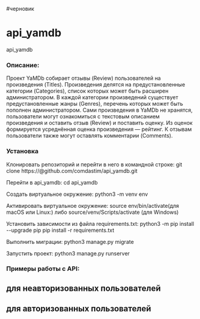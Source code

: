 #черновик
# api_yamdb
api_yamdb

### Описание:
Проект YaMDb собирает отзывы (Review) пользователей на произведения (Titles). Произведения делятся на предустановленные категории (Categories), список которых может быть расширен администратором.
В каждой категории произведений существует предустановленные жанры (Genres), перечень которых может быть пополнен администратором.
Сами произведения в YaMDb не хранятся, пользователи могут ознакомиться с текстовым описанием произведения и оставить отзыв (Review) и поставить оценку. Из оценок формируется усреднённая оценка произведения — рейтинг.
К отзывам пользователи также могут оставлять комментарии (Comments). 

### Установка
Клонировать репозиторий и перейти в него в командной строке:
git clone https://@github.com/comdastim/api_yamdb.git

Перейти в api_yamdb:
cd api_yamdb

Cоздать виртуальное окружение:
python3 -m venv env

Активировать виртуальное окружение:
source env/bin/activate(для macOS или Linux:) 
либо 
source/venv/Scripts/activate (для Windows)

Установить зависимости из файла requirements.txt:
python3 -m pip install --upgrade pip
pip install -r requirements.txt

Выполнить миграции:
python3 manage.py migrate

Запустить проект:
python3 manage.py runserver

### Примеры работы с API:
## для неавторизованных пользователей


## для авторизованных пользователей



